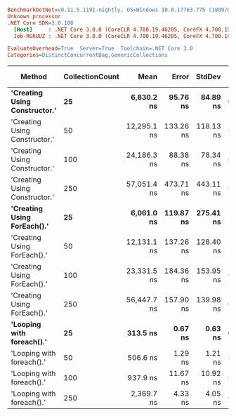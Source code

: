 ``` ini

BenchmarkDotNet=v0.11.5.1191-nightly, OS=Windows 10.0.17763.775 (1809/October2018Update/Redstone5)
Unknown processor
.NET Core SDK=3.0.100
  [Host]     : .NET Core 3.0.0 (CoreCLR 4.700.19.46205, CoreFX 4.700.19.46214), X64 RyuJIT
  Job-RGRUUZ : .NET Core 3.0.0 (CoreCLR 4.700.19.46205, CoreFX 4.700.19.46214), X64 RyuJIT

EvaluateOverhead=True  Server=True  Toolchain=.NET Core 3.0  
Categories=DistinctConcurrentBag,GenericCollections  

```
|                        Method | CollectionCount |        Mean |     Error |    StdDev |  Gen 0 | Gen 1 | Gen 2 | Allocated |
|------------------------------ |---------------- |------------:|----------:|----------:|-------:|------:|------:|----------:|
| **&#39;Creating Using Constructor.&#39;** |              **25** |  **6,830.2 ns** |  **95.76 ns** |  **84.89 ns** | **0.0076** |     **-** |     **-** |    **1912 B** |
| &#39;Creating Using Constructor.&#39; |              50 | 12,295.1 ns | 133.26 ns | 118.13 ns | 0.0153 |     - |     - |    3928 B |
| &#39;Creating Using Constructor.&#39; |             100 | 24,186.3 ns |  88.38 ns |  78.34 ns | 0.0305 |     - |     - |    8184 B |
| &#39;Creating Using Constructor.&#39; |             250 | 57,051.4 ns | 473.71 ns | 443.11 ns | 0.0610 |     - |     - |   17208 B |
|   **&#39;Creating Using ForEach().&#39;** |              **25** |  **6,061.0 ns** | **119.87 ns** | **275.41 ns** |      **-** |     **-** |     **-** |    **1960 B** |
|   &#39;Creating Using ForEach().&#39; |              50 | 12,131.1 ns | 137.26 ns | 128.40 ns |      - |     - |     - |    3994 B |
|   &#39;Creating Using ForEach().&#39; |             100 | 23,331.5 ns | 184.36 ns | 153.95 ns | 0.0305 |     - |     - |    8232 B |
|   &#39;Creating Using ForEach().&#39; |             250 | 56,447.7 ns | 157.90 ns | 139.98 ns | 0.0610 |     - |     - |   17256 B |
|     **&#39;Looping with foreach().&#39;** |              **25** |    **313.5 ns** |   **0.67 ns** |   **0.63 ns** | **0.0281** |     **-** |     **-** |     **264 B** |
|     &#39;Looping with foreach().&#39; |              50 |    506.6 ns |   1.29 ns |   1.21 ns | 0.0496 |     - |     - |     464 B |
|     &#39;Looping with foreach().&#39; |             100 |    937.9 ns |  11.67 ns |  10.92 ns | 0.0925 |     - |     - |     864 B |
|     &#39;Looping with foreach().&#39; |             250 |  2,369.7 ns |   4.33 ns |   4.05 ns | 0.2213 |     - |     - |    2064 B |
